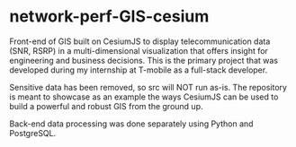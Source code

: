 # network-perf-GIS-cesium

Front-end of GIS built on CesiumJS to display telecommunication data (SNR, RSRP) in a multi-dimensional visualization that offers insight for engineering and business decisions. This is the primary project that was developed during my internship at T-mobile as a full-stack developer.

Sensitive data has been removed, so src will NOT run as-is. The repository is meant to showcase as an example the ways CesiumJS can be used to build a powerful and robust GIS from the ground up.

Back-end data processing was done separately using Python and PostgreSQL.
